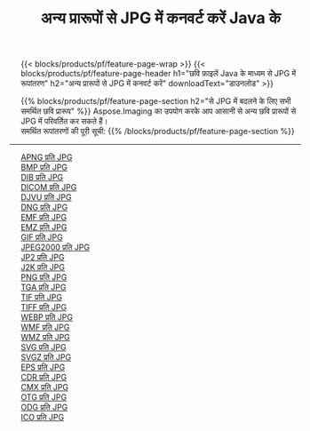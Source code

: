 ﻿---
title: अन्य प्रारूपों से JPG में कनवर्ट करें Java के 
weight: 3920
url: /hi/java/conversion/to/jpg 
lang: hi
langdirlevel: 2
locales: zh-hans,ja,it,ru,de,es,fr,nl,id,lt,pl,pt,vi,tr,ko,zh-hant,ar,hi,th,sv,cs,uk,he
description: Aspose.Imaging का उपयोग करके आप अन्य प्रारूपों से JPG में आसानी से रूपांतरित कर सकते हैं
---

{{< blocks/products/pf/feature-page-wrap >}}
{{< blocks/products/pf/feature-page-header h1="छवि फ़ाइलें Java के माध्यम से JPG में रूपांतरण" h2="अन्य प्रारूपों से JPG में कनवर्ट करें" downloadText="डाउनलोड" >}}


{{% blocks/products/pf/feature-page-section  h2="से JPG में बदलने के लिए सभी समर्थित छवि प्रारूप" %}}
Aspose.Imaging का उपयोग करके आप आसानी से अन्य छवि प्रारूपों से JPG में परिवर्तित कर सकते हैं।
<br/>
समर्थित रूपांतरणों की पूरी सूची:
{{% /blocks/products/pf/feature-page-section %}}
<div class="container-fluid productfamilypage bg-gray">
    <div class="convertypes bg-gray agp-content section">
        <div class="container">
		<hr style="margin-left:-20px;"/>
		<div class="row other-converters">
		    <div class='col-md-2 other-converter remove-lp remove-rp'><a href="/imaging/hi/java/conversion/apng-to-jpg" >APNG प्रति JPG</a></div>
<div class='col-md-2 other-converter remove-lp remove-rp'><a href="/imaging/hi/java/conversion/bmp-to-jpg" >BMP प्रति JPG</a></div>
<div class='col-md-2 other-converter remove-lp remove-rp'><a href="/imaging/hi/java/conversion/dib-to-jpg" >DIB प्रति JPG</a></div>
<div class='col-md-2 other-converter remove-lp remove-rp'><a href="/imaging/hi/java/conversion/dicom-to-jpg" >DICOM प्रति JPG</a></div>
<div class='col-md-2 other-converter remove-lp remove-rp'><a href="/imaging/hi/java/conversion/djvu-to-jpg" >DJVU प्रति JPG</a></div>
<div class='col-md-2 other-converter remove-lp remove-rp'><a href="/imaging/hi/java/conversion/dng-to-jpg" >DNG प्रति JPG</a></div>
<div class='col-md-2 other-converter remove-lp remove-rp'><a href="/imaging/hi/java/conversion/emf-to-jpg" >EMF प्रति JPG</a></div>
<div class='col-md-2 other-converter remove-lp remove-rp'><a href="/imaging/hi/java/conversion/emz-to-jpg" >EMZ प्रति JPG</a></div>
<div class='col-md-2 other-converter remove-lp remove-rp'><a href="/imaging/hi/java/conversion/gif-to-jpg" >GIF प्रति JPG</a></div>
<div class='col-md-2 other-converter remove-lp remove-rp'><a href="/imaging/hi/java/conversion/jpeg2000-to-jpg" >JPEG2000 प्रति JPG</a></div>
<div class='col-md-2 other-converter remove-lp remove-rp'><a href="/imaging/hi/java/conversion/jp2-to-jpg" >JP2 प्रति JPG</a></div>
<div class='col-md-2 other-converter remove-lp remove-rp'><a href="/imaging/hi/java/conversion/j2k-to-jpg" >J2K प्रति JPG</a></div>
<div class='col-md-2 other-converter remove-lp remove-rp'><a href="/imaging/hi/java/conversion/png-to-jpg" >PNG प्रति JPG</a></div>
<div class='col-md-2 other-converter remove-lp remove-rp'><a href="/imaging/hi/java/conversion/tga-to-jpg" >TGA प्रति JPG</a></div>
<div class='col-md-2 other-converter remove-lp remove-rp'><a href="/imaging/hi/java/conversion/tif-to-jpg" >TIF प्रति JPG</a></div>
<div class='col-md-2 other-converter remove-lp remove-rp'><a href="/imaging/hi/java/conversion/tiff-to-jpg" >TIFF प्रति JPG</a></div>
<div class='col-md-2 other-converter remove-lp remove-rp'><a href="/imaging/hi/java/conversion/webp-to-jpg" >WEBP प्रति JPG</a></div>
<div class='col-md-2 other-converter remove-lp remove-rp'><a href="/imaging/hi/java/conversion/wmf-to-jpg" >WMF प्रति JPG</a></div>
<div class='col-md-2 other-converter remove-lp remove-rp'><a href="/imaging/hi/java/conversion/wmz-to-jpg" >WMZ प्रति JPG</a></div>
<div class='col-md-2 other-converter remove-lp remove-rp'><a href="/imaging/hi/java/conversion/svg-to-jpg" >SVG प्रति JPG</a></div>
<div class='col-md-2 other-converter remove-lp remove-rp'><a href="/imaging/hi/java/conversion/svgz-to-jpg" >SVGZ प्रति JPG</a></div>
<div class='col-md-2 other-converter remove-lp remove-rp'><a href="/imaging/hi/java/conversion/eps-to-jpg" >EPS प्रति JPG</a></div>
<div class='col-md-2 other-converter remove-lp remove-rp'><a href="/imaging/hi/java/conversion/cdr-to-jpg" >CDR प्रति JPG</a></div>
<div class='col-md-2 other-converter remove-lp remove-rp'><a href="/imaging/hi/java/conversion/cmx-to-jpg" >CMX प्रति JPG</a></div>
<div class='col-md-2 other-converter remove-lp remove-rp'><a href="/imaging/hi/java/conversion/otg-to-jpg" >OTG प्रति JPG</a></div>
<div class='col-md-2 other-converter remove-lp remove-rp'><a href="/imaging/hi/java/conversion/odg-to-jpg" >ODG प्रति JPG</a></div>
<div class='col-md-2 other-converter remove-lp remove-rp'><a href="/imaging/hi/java/conversion/ico-to-jpg" >ICO प्रति JPG</a></div>
                </div>
        </div>
    </div>
</div>
<br/>

